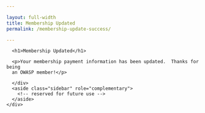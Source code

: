 ```yaml
---

layout: full-width
title: Membership Updated
permalink: /membership-update-success/

---
```



<div style="margin: 0px;">

  <div class="col-sidebar">
    <div class="main-wrapper" style="padding: 0px;">
      <div>

      <h1>Membership Updated</h1>

      <p>Your membership payment information has been updated.  Thanks for being
      an OWASP member!</p>

      </div>
      <aside class="sidebar" role="complementary">
        <!-- reserved for future use -->
      </aside>
    </div>
  </div>

</div>



